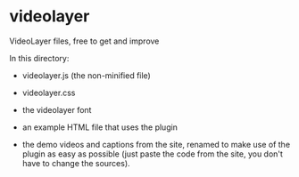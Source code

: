 videolayer
==========

VideoLayer files, free to get and improve

In this directory:
- videolayer.js (the non-minified file)
- videolayer.css
- the videolayer font

- an example HTML file that uses the plugin
- the demo videos and captions from the site, renamed to make use of the plugin as easy as possible (just paste the code
from the site, you don't have to change the sources).
